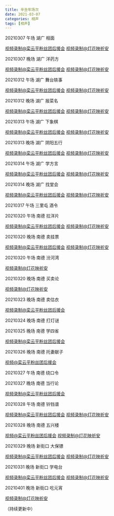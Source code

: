 ```yaml
---
title: 辛丑年场次
date: 2021-03-07
categories: 相声
tags: [相声] 
---
```

20210307 午场 湖广 相面 

 [视频录制@栾云平粉丝团后援会](https://m.weibo.cn/status/4612163701837758?) [视频录制@灯花映祈安](https://video.weibo.com/show?fid=1034:4612155027423281) 

20210307 晚场 湖广 洋药方

[视频录制@栾云平粉丝团后援会](https://m.weibo.cn/6574451359/4612250058886265 ) [视频录制@灯花映祈安](https://m.weibo.cn/status/4612250389710300?) 

20210312 午场 湖广 舞台轶事

[视频录制@栾云平粉丝团后援会](https://m.weibo.cn/6574451359/4613977805947580) [视频录制@灯花映祈安](https://m.weibo.cn/status/4613973909180042?)

20210312 晚场 湖广 报菜名

[视频录制@栾云平粉丝团后援会](https://m.weibo.cn/6574451359/4614065961304562) [视频录制@灯花映祈安](https://m.weibo.cn/status/4614067630905284?)

20210313 午场 湖广 下象棋

[视频录制@栾云平粉丝团后援会](https://m.weibo.cn/6574451359/4614335957042121 ) [视频录制@灯花映祈安](https://m.weibo.cn/status/4614343427623389?)

20210313 晚场 湖广 阴阳五行

[视频录制@栾云平粉丝团后援会](https://m.weibo.cn/6574451359/4614427540195591) [视频录制@灯花映祈安](https://m.weibo.cn/status/4614431198420426?)

20210314 午场 湖广 学方言 

[视频录制@栾云平粉丝团后援会](https://m.weibo.cn/6574451359/4614692879994139 ) [视频录制@灯花映祈安](https://m.weibo.cn/status/4614694662570020?)

20210314 晚场 湖广 找堂会 

[视频录制@栾云平粉丝团后援会](https://m.weibo.cn/6574451359/4614943880253305) [视频录制@灯花映祈安](https://m.weibo.cn/status/4614787147767586?)

20210317 午场 三里屯 酒令



20210320 午场 南德 拉洋片

[视频录制@栾云平粉丝团后援会](https://m.weibo.cn/6574451359/4616873881109690) [视频录制@灯花映祈安](https://m.weibo.cn/detail/4616869024105086)

20210320 晚场 南德 卖挂票

[视频录制@栾云平粉丝团后援会](https://m.weibo.cn/6574451359/4616954646894080) [视频录制@灯花映祈安](https://m.weibo.cn/detail/4616956182008996)

20210320 午场 南德 汾河湾 

[视频录制@灯花映祈安](https://m.weibo.cn/detail/4617225254474039)

20210320 晚场 南德 买卖论

[视频录制@灯花映祈安](https://m.weibo.cn/1950216183/4617308120818903)

20210323 晚场 南德 卖估衣 

[视频录制@栾云平粉丝团后援会](https://m.weibo.cn/6574451359/4618030778422157 ) 

20210324 晚场 南德 打灯谜 



20210325 晚场 南德 学四省

[视频录制@栾云平粉丝团后援会](https://m.weibo.cn/6574451359/4618754040269123 ) 

20210326 晚场 南德 托妻献子

[视频@栾云平粉丝团后援会](https://m.weibo.cn/detail/4619121650833776)

20210327 午场 南德 绕口令



20210327 晚场 南德 当行论

[视频录制@栾云平粉丝团后援会](https://m.weibo.cn/detail/4619486261676858)

20210328 午场 南德 铃铛谱

[视频录制@栾云平粉丝团后援会](https://m.weibo.cn/detail/4619763839928925) [视频录制@灯花映祈安](https://m.weibo.cn/detail/4619760232827694)

20210328 晚场 南德 五兴楼

[视频@栾云平粉丝团后援会](https://m.weibo.cn/detail/4619846140303229) [视频录制@灯花映祈安](https://m.weibo.cn/detail/4619846957924567)

20210329 晚场 新街口 大保镖

[视频录制@栾云平粉丝团后援会](https://m.weibo.cn/detail/4620578924004561) [视频录制@灯花映祈安](https://m.weibo.cn/detail/4620573152642993)

20210331 晚场 新街口 学电台

[视频录制@栾云平粉丝团后援会](https://m.weibo.cn/detail/4620958545478181) [视频录制@灯花映祈安](https://m.weibo.cn/detail/4620948567492928)

20210401 晚场 新街口 吃元宵

[视频录制@灯花映祈安](https://m.weibo.cn/detail/4621305637245862)

（持续更新中）